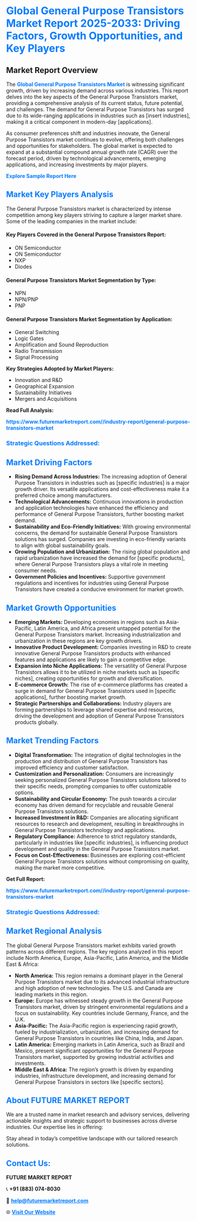 <h1 style="color: #007BFF;">Global General Purpose Transistors Market Report 2025-2033: Driving Factors, Growth Opportunities, and Key Players</h1>

<section id="overview">
<h2>Market Report Overview</h2>
<p>The <a href="https://www.futuremarketreport.com//industry-report/general-purpose-transistors-market" style="color: #007BFF; text-decoration: none;"><strong>Global General Purpose Transistors Market</strong></a> is witnessing significant growth, driven by increasing demand across various industries. This report delves into the key aspects of the General Purpose Transistors market, providing a comprehensive analysis of its current status, future potential, and challenges. The demand for General Purpose Transistors has surged due to its wide-ranging applications in industries such as [insert industries], making it a critical component in modern-day [applications].</p>
<p>As consumer preferences shift and industries innovate, the General Purpose Transistors market continues to evolve, offering both challenges and opportunities for stakeholders. The global market is expected to expand at a substantial compound annual growth rate (CAGR) over the forecast period, driven by technological advancements, emerging applications, and increasing investments by major players.</p>
</section>

<section id="overview">
<p><a href="https://www.futuremarketreport.com//request-sample/reportId=76514" style="color: #007BFF; text-decoration: none;"><strong>Explore Sample Report Here</strong></a></p>
</section>

<section id="key-players">
<h2 style="color: #007BFF;">Market Key Players Analysis</h2>
<p>The General Purpose Transistors market is characterized by intense competition among key players striving to capture a larger market share. Some of the leading companies in the market include:</p>
<h4>Key Players Covered in the General Purpose Transistors Report:</h4>
<ul><li>ON Semiconductor</li><li>ON Semiconductor</li><li>NXP</li><li>Diodes</li></ul>
<h4>General Purpose Transistors Market Segmentation by Type:</h4>
<ul><li>NPN</li><li>NPN/PNP</li><li>PNP</li></ul>

<h4>General Purpose Transistors Market Segmentation by Application:</h4>
<ul><li>General Switching</li><li>Logic Gates</li><li>Amplification and Sound Reproduction</li><li>Radio Transmission</li><li>Signal Processing</li></ul>
<p><strong>Key Strategies Adopted by Market Players:</strong></p>
<ul>
<li>Innovation and R&D</li>
<li>Geographical Expansion</li>
<li>Sustainability Initiatives</li>
<li>Mergers and Acquisitions</li>
</ul>
</section>

<section>
<p><strong>Read Full Analysis: </strong></p><a href="https://www.futuremarketreport.com//industry-report/general-purpose-transistors-market" style="color: #007BFF; text-decoration: none;"><strong>https://www.futuremarketreport.com//industry-report/general-purpose-transistors-market</strong></a>
<h3 style="color: #007BFF;">Strategic Questions Addressed:</h3>
</section>

<section id="driving-factors">
<h2 style="color: #007BFF;">Market Driving Factors</h2>
<ul>
<li><strong>Rising Demand Across Industries:</strong> The increasing adoption of General Purpose Transistors in industries such as [specific industries] is a major growth driver. Its versatile applications and cost-effectiveness make it a preferred choice among manufacturers.</li>
<li><strong>Technological Advancements:</strong> Continuous innovations in production and application technologies have enhanced the efficiency and performance of General Purpose Transistors, further boosting market demand.</li>
<li><strong>Sustainability and Eco-Friendly Initiatives:</strong> With growing environmental concerns, the demand for sustainable General Purpose Transistors solutions has surged. Companies are investing in eco-friendly variants to align with global sustainability goals.</li>
<li><strong>Growing Population and Urbanization:</strong> The rising global population and rapid urbanization have increased the demand for [specific products], where General Purpose Transistors plays a vital role in meeting consumer needs.</li>
<li><strong>Government Policies and Incentives:</strong> Supportive government regulations and incentives for industries using General Purpose Transistors have created a conducive environment for market growth.</li>
</ul>
</section>

<section id="growth-opportunities">
<h2 style="color: #007BFF;">Market Growth Opportunities</h2>
<ul>
<li><strong>Emerging Markets:</strong> Developing economies in regions such as Asia-Pacific, Latin America, and Africa present untapped potential for the General Purpose Transistors market. Increasing industrialization and urbanization in these regions are key growth drivers.</li>
<li><strong>Innovative Product Development:</strong> Companies investing in R&D to create innovative General Purpose Transistors products with enhanced features and applications are likely to gain a competitive edge.</li>
<li><strong>Expansion into Niche Applications:</strong> The versatility of General Purpose Transistors allows it to be utilized in niche markets such as [specific niches], creating opportunities for growth and diversification.</li>
<li><strong>E-commerce Growth:</strong> The rise of e-commerce platforms has created a surge in demand for General Purpose Transistors used in [specific applications], further boosting market growth.</li>
<li><strong>Strategic Partnerships and Collaborations:</strong> Industry players are forming partnerships to leverage shared expertise and resources, driving the development and adoption of General Purpose Transistors products globally.</li>
</ul>
</section>

<section id="trending-factors">
<h2 style="color: #007BFF;">Market Trending Factors</h2>
<ul>
<li><strong>Digital Transformation:</strong> The integration of digital technologies in the production and distribution of General Purpose Transistors has improved efficiency and customer satisfaction.</li>
<li><strong>Customization and Personalization:</strong> Consumers are increasingly seeking personalized General Purpose Transistors solutions tailored to their specific needs, prompting companies to offer customizable options.</li>
<li><strong>Sustainability and Circular Economy:</strong> The push towards a circular economy has driven demand for recyclable and reusable General Purpose Transistors solutions.</li>
<li><strong>Increased Investment in R&D:</strong> Companies are allocating significant resources to research and development, resulting in breakthroughs in General Purpose Transistors technology and applications.</li>
<li><strong>Regulatory Compliance:</strong> Adherence to strict regulatory standards, particularly in industries like [specific industries], is influencing product development and quality in the General Purpose Transistors market.</li>
<li><strong>Focus on Cost-Effectiveness:</strong> Businesses are exploring cost-efficient General Purpose Transistors solutions without compromising on quality, making the market more competitive.</li>
</ul>
</section>

<section>
<p><strong>Get Full Report: </strong></p><a href="https://www.futuremarketreport.com//industry-report/general-purpose-transistors-market" style="color: #007BFF; text-decoration: none;"><strong>https://www.futuremarketreport.com//industry-report/general-purpose-transistors-market</strong></a>
<h3 style="color: #007BFF;">Strategic Questions Addressed:</h3>
</section>


<section id="regional-analysis">
<h2 style="color: #007BFF;">Market Regional Analysis</h2>
<p>The global General Purpose Transistors market exhibits varied growth patterns across different regions. The key regions analyzed in this report include North America, Europe, Asia-Pacific, Latin America, and the Middle East & Africa:</p>
<ul>
<li><strong>North America:</strong> This region remains a dominant player in the General Purpose Transistors market due to its advanced industrial infrastructure and high adoption of new technologies. The U.S. and Canada are leading markets in this region.</li>
<li><strong>Europe:</strong> Europe has witnessed steady growth in the General Purpose Transistors market, driven by stringent environmental regulations and a focus on sustainability. Key countries include Germany, France, and the U.K.</li>
<li><strong>Asia-Pacific:</strong> The Asia-Pacific region is experiencing rapid growth, fueled by industrialization, urbanization, and increasing demand for General Purpose Transistors in countries like China, India, and Japan.</li>
<li><strong>Latin America:</strong> Emerging markets in Latin America, such as Brazil and Mexico, present significant opportunities for the General Purpose Transistors market, supported by growing industrial activities and investments.</li>
<li><strong>Middle East & Africa:</strong> The region’s growth is driven by expanding industries, infrastructure development, and increasing demand for General Purpose Transistors in sectors like [specific sectors].</li>
</ul>
</section>

<footer>
<h2 style="color: #007BFF;">About FUTURE MARKET REPORT</h2>
<p>We are a trusted name in market research and advisory services, delivering actionable insights and strategic support to businesses across diverse industries. Our expertise lies in offering:</p>

<p>Stay ahead in today’s competitive landscape with our tailored research solutions.</p>

<h2 style="color: #007BFF;">Contact Us:</h2>
<p><strong>FUTURE MARKET REPORT</strong></p>
<p>📞 <strong>+91 (883) 074-8030</strong></p>
<p>📧 <strong><a href="mailto:help@futuremarketreport.com" style="color: #007BFF;">help@futuremarketreport.com</a></strong></p>
<p>🌐 <strong><a href="https://www.futuremarketreport.com/" style="color: #007BFF;">Visit Our Website</a></strong></p>
</footer>